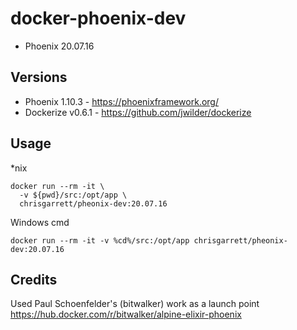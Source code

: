 # docker-phoenix-dev

* Phoenix 20.07.16

## Versions
- Phoenix 1.10.3 - https://phoenixframework.org/
- Dockerize v0.6.1 - https://github.com/jwilder/dockerize

## Usage

*nix
```
docker run --rm -it \
  -v ${pwd}/src:/opt/app \
  chrisgarrett/pheonix-dev:20.07.16 
```

Windows cmd
```
docker run --rm -it -v %cd%/src:/opt/app chrisgarrett/pheonix-dev:20.07.16 
```


## Credits

Used Paul Schoenfelder's (bitwalker) work as a launch point https://hub.docker.com/r/bitwalker/alpine-elixir-phoenix

